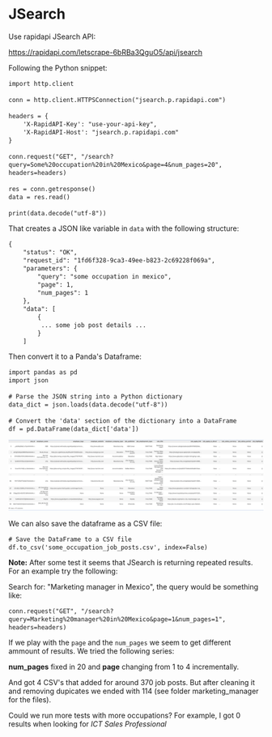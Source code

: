 # JSearch

Use rapidapi JSearch API:

https://rapidapi.com/letscrape-6bRBa3QguO5/api/jsearch

Following the Python snippet:

```
import http.client

conn = http.client.HTTPSConnection("jsearch.p.rapidapi.com")

headers = {
    'X-RapidAPI-Key': "use-your-api-key",
    'X-RapidAPI-Host': "jsearch.p.rapidapi.com"
}

conn.request("GET", "/search?query=Some%20occupation%20in%20Mexico&page=4&num_pages=20", headers=headers)

res = conn.getresponse()
data = res.read()

print(data.decode("utf-8"))
```

That creates a JSON like variable in `data` with the following structure:

```
{
    "status": "OK",
    "request_id": "1fd6f328-9ca3-49ee-b823-2c69228f069a",
    "parameters": {
        "query": "some occupation in mexico",
        "page": 1,
        "num_pages": 1
    },
    "data": [
        {
         ... some job post details ...
        }
    ]
```

Then convert it to a Panda's Dataframe:

```
import pandas as pd
import json

# Parse the JSON string into a Python dictionary
data_dict = json.loads(data.decode("utf-8"))

# Convert the 'data' section of the dictionary into a DataFrame
df = pd.DataFrame(data_dict['data'])
```

<img src='images/dataframeexample.png'>

We can also save the dataframe as a CSV file:

```
# Save the DataFrame to a CSV file
df.to_csv('some_occupation_job_posts.csv', index=False)
```

**Note:**
After some test it seems that JSearch is returning repeated results.
For an example try the following:

Search for: "Marketing manager in Mexico", the query would be something like: 

```
conn.request("GET", "/search?query=Marketing%20manager%20in%20Mexico&page=1&num_pages=1", headers=headers)
```

If we play with the `page` and the `num_pages` we seem to get different ammount of results. We tried the following series:

**num_pages** fixed in 20 and **page** changing from 1 to 4 incrementally.

And got 4 CSV's that added for around 370 job posts. But after cleaning it and removing dupicates we ended with 114 (see folder marketing_manager for the files).

Could we run more tests with more occupations? For example, I got 0 results when looking for *ICT Sales Professional* 

